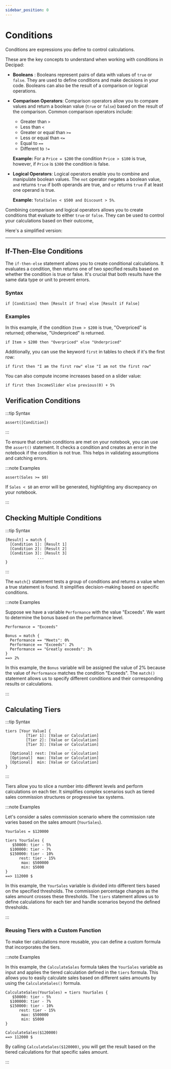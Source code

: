 ```yaml
---
sidebar_position: 0
---
```


# Conditions

Conditions are expressions you define to control calculations.

These are the key concepts to understand when working with conditions in Decipad:

- **Booleans** : Booleans represent pairs of data with values of `true` or `false`. They are used to define conditions and make decisions in your code. Booleans can also be the result of a comparison or logical operations.

- **Comparison Operators**: Comparison operators allow you to compare values and return a boolean value (`true` or `false`) based on the result of the comparison. Common comparison operators include:

  - Greater than `>`
  - Less than `<`
  - Greater or equal than `>=`
  - Less or equal than `<=`
  - Equal to `==`
  - Different to `!=`

  **Example:** For a `Price = $200` the condition `Price > $100` is true, however, if `Price` is `$300` the condition is false.

- **Logical Operators**: Logical operators enable you to combine and manipulate boolean values. The `not` operator negates a boolean value, `and` returns `true` if both operands are true, and `or` returns `true` if at least one operand is true.

  **Example:** `TotalSales < $500 and Discount > 5%`.

Combining comparison and logical operators allows you to create conditions that evaluate to either `true` or `false`. They can be used to control your calculations based on their outcome,

Here's a simplified version:

---

## If-Then-Else Conditions

The `if-then-else` statement allows you to create conditional calculations. It evaluates a condition, then returns one of two specified results based on whether the condition is true or false. It's crucial that both results have the same data type or unit to prevent errors.

### Syntax

```
if [Condition] then [Result if True] else [Result if False]
```

### Examples

In this example, if the condition `Item > $200` is true, "Overpriced" is returned; otherwise, "Underpriced" is returned.

```
if Item > $200 then "Overpriced" else "Underpriced"
```

Additionally, you can use the keyword `first` in tables to check if it's the first row:

```
if first then "I am the first row" else "I am not the first row"
```

You can also compute income increases based on a slider value:

```
if first then IncomeSlider else previous(0) + 5%
```

## Verification Conditions

:::tip Syntax

`assert([Condition])`

:::

To ensure that certain conditions are met on your notebook, you can use the `assert()` statement. It checks a condition and creates an error in the notebook if the condition is not true. This helps in validating assumptions and catching errors.

:::note Examples

`assert(Sales >= $0)`

If `Sales < $0` an error will be generated, highlighting any discrepancy on your notebook.

:::

## Checking Multiple Conditions

:::tip Syntax

```
[Result] = match {
  [Condition 1]: [Result 1]
  [Condition 2]: [Result 2]
  [Condition 3]: [Result 3]
              ...
}
```

:::

The `match{}` statement tests a group of conditions and returns a value when a true statement is found. It simplifies decision-making based on specific conditions.

:::note Examples

Suppose we have a variable `Performance` with the value "Exceeds". We want to determine the bonus based on the performance level.

```deci live
Performance = "Exceeds"

Bonus = match {
  Performance == "Meets": 0%
  Performance == "Exceeds": 2%
  Performance == "Greatly exceeds": 3%
}
==> 2%
```

In this example, the `Bonus` variable will be assigned the value of 2% because the value of `Performance` matches the condition "Exceeds". The `match()` statement allows us to specify different conditions and their corresponding results or calculations.

:::

## Calculating Tiers

:::tip Syntax

```
tiers [Your Value] {
         [Tier 1]: [Value or Calculation]
         [Tier 2]: [Value or Calculation]
         [Tier 3]: [Value or Calculation]
                            ...
  [Optional] rest: [Value or Calculation]
  [Optional]  max: [Value or Calculation]
  [Optional]  min: [Value or Calculation]
}
```

:::

Tiers allow you to slice a number into different levels and perform calculations on each tier. It simplifies complex scenarios such as tiered sales commission structures or progressive tax systems.

:::note Examples

Let's consider a sales commission scenario where the commission rate varies based on the sales amount (`YourSales`).

```deci live
YourSales = $120000

tiers YourSales {
   $50000: tier - 5%
  $100000: tier - 7%
  $150000: tier - 10%
      rest: tier - 15%
       max: $500000
       min: $5000
}
==> 112000 $
```

In this example, the `YourSales` variable is divided into different tiers based on the specified thresholds. The commission percentage changes as the sales amount crosses these thresholds. The `tiers` statement allows us to define calculations for each tier and handle scenarios beyond the defined thresholds.

:::

### Reusing Tiers with a Custom Function

To make tier calculations more reusable, you can define a custom formula that incorporates the tiers.

:::note Examples

In this example, the `CalculateSales` formula takes the `YourSales` variable as input and applies the tiered calculation defined in the `tiers` formula. This allows you to easily calculate sales based on different sales amounts by using the `CalculateSales()` formula.

```deci live
CalculateSales(YourSales) = tiers YourSales {
   $50000: tier - 5%
  $100000: tier - 7%
  $150000: tier - 10%
      rest: tier - 15%
       max: $500000
       min: $5000
}

CalculateSales($120000)
==> 112000 $
```

By calling `CalculateSales($120000)`, you will get the result based on the tiered calculations for that specific sales amount.

:::
